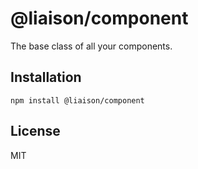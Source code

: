 # @liaison/component

The base class of all your components.

## Installation

```
npm install @liaison/component
```

## License

MIT
